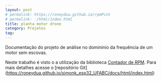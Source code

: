 ```yaml
---
layout: post
# permalink: https://roneydua.github.io/rpmPcnt
# permalink: ./html/index.html
title: planta motor drone
category: Projetos
tag:
---
```

Documentação do projeto de análise no dominínio da frequência de um motor sem escovas.

Neste trabalho é visto o a utilização da biblioteca  [Contador de RPM](https://roneydua.github.io/projetos/2020/12/23/contador-rpm.html). Para mais detalhes acesse o [repositório Git] (https://roneydua.github.io/simonk_esp32_UFABC/docs/html/index.html)

